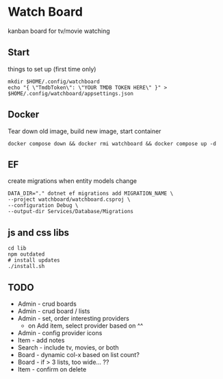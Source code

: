 # Watch Board

kanban board for tv/movie watching

## Start

things to set up (first time only)

```shell
mkdir $HOME/.config/watchboard
echo "{ \"TmdbToken\": \"YOUR TMDB TOKEN HERE\" }" > $HOME/.config/watchboard/appsettings.json
```

## Docker

Tear down old image, build new image, start container

```shell
docker compose down && docker rmi watchboard && docker compose up -d
```

## EF

create migrations when entity models change

```shell
DATA_DIR="." dotnet ef migrations add MIGRATION_NAME \
--project watchboard/watchboard.csproj \
--configuration Debug \
--output-dir Services/Database/Migrations
```

## js and css libs

```shell
cd lib
npm outdated
# install updates
./install.sh
```

## TODO

- Admin - crud boards
- Admin - crud board / lists
- Admin - set, order interesting providers
  - on Add item, select provider based on ^^
- Admin - config provider icons
- Item - add notes
- Search - include tv, movies, or both
- Board - dynamic col-x based on list count?
- Board - if > 3 lists, too wide... ??
- Item - confirm on delete
